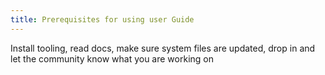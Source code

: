 ```yaml
---
title: Prerequisites for using user Guide
---
```


<p> Install tooling, read docs, make sure system files are updated, drop in and let the community know what you are working on </p>
